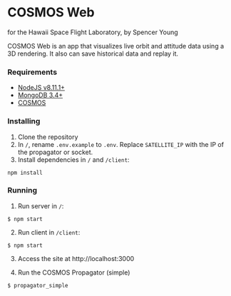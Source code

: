 # COSMOS Web #
for the Hawaii Space Flight Laboratory, by Spencer Young

COSMOS Web is an app that visualizes live orbit and attitude data using a 3D rendering. It also can save historical data and replay it.

### Requirements ###
- [NodeJS v8.11.1+](https://nodejs.org)
- [MongoDB 3.4+](https://www.mongodb.com/)
- [COSMOS](http://cosmos-project.org/)

### Installing ###

1. Clone the repository
2. In `/`, rename `.env.example` to `.env`. Replace `SATELLITE_IP` with the IP of the propagator or socket.
3. Install dependencies in `/` and `/client`: 
```
npm install
```

### Running ###

1. Run server in `/`:
```
$ npm start
```
2. Run client in `/client`:
```
$ npm start
```
3. Access the site at http://localhost:3000

4. Run the COSMOS Propagator (simple)
```
$ propagator_simple
```

